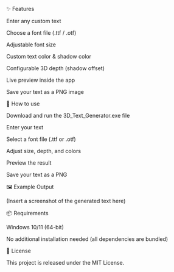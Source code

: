 ✨ Features

Enter any custom text

Choose a font file (.ttf / .otf)

Adjustable font size

Custom text color & shadow color

Configurable 3D depth (shadow offset)

Live preview inside the app

Save your text as a PNG image

🚀 How to use

Download and run the 3D_Text_Generator.exe file

Enter your text

Select a font file (.ttf or .otf)

Adjust size, depth, and colors

Preview the result

Save your text as a PNG

🖼️ Example Output

(Insert a screenshot of the generated text here)

📦 Requirements

Windows 10/11 (64-bit)

No additional installation needed (all dependencies are bundled)

📜 License

This project is released under the MIT License.
